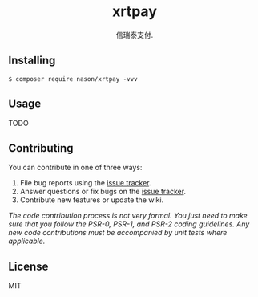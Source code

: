<h1 align="center"> xrtpay </h1>

<p align="center"> 信瑞泰支付.</p>


## Installing

```shell
$ composer require nason/xrtpay -vvv
```

## Usage

TODO

## Contributing

You can contribute in one of three ways:

1. File bug reports using the [issue tracker](https://github.com/nason/xrtpay/issues).
2. Answer questions or fix bugs on the [issue tracker](https://github.com/nason/xrtpay/issues).
3. Contribute new features or update the wiki.

_The code contribution process is not very formal. You just need to make sure that you follow the PSR-0, PSR-1, and PSR-2 coding guidelines. Any new code contributions must be accompanied by unit tests where applicable._

## License

MIT